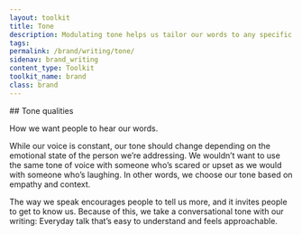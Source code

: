 ```yaml
---
layout: toolkit
title: Tone
description: Modulating tone helps us tailor our words to any specific audience. By keeping users and partners in mind, you allow yourself to see someone else’s perspective, helping you better understand their wants and needs, and speak to them in ways they can engage with.
tags:
permalink: /brand/writing/tone/
sidenav: brand_writing
content_type: Toolkit
toolkit_name: brand
class: brand
---
```


<div class="row brand__content-section">
<div class="col-md-9" markdown="1">
## Tone qualities

How we want people to hear our words.
</div>
<div class="col-md-9">
<div class="example" markdown="1">
While our voice is constant, our tone should change depending on the emotional state of the person we’re addressing. We wouldn’t want to use the same tone of voice with someone who’s scared or upset as we would with someone who’s laughing. In other words, we choose our tone based on empathy and context.

The way we speak encourages people to tell us more, and it invites people to get to know us. Because of this, we take a conversational tone with our writing: Everyday talk that’s easy to understand and feels approachable.
</div>
</div>
</div>
